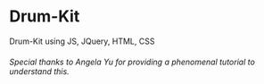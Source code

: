 # Drum-Kit

 Drum-Kit using JS, JQuery, HTML, CSS
 
 <h6>Special thanks to Angela Yu for providing a phenomenal tutorial to understand this.</h6>

